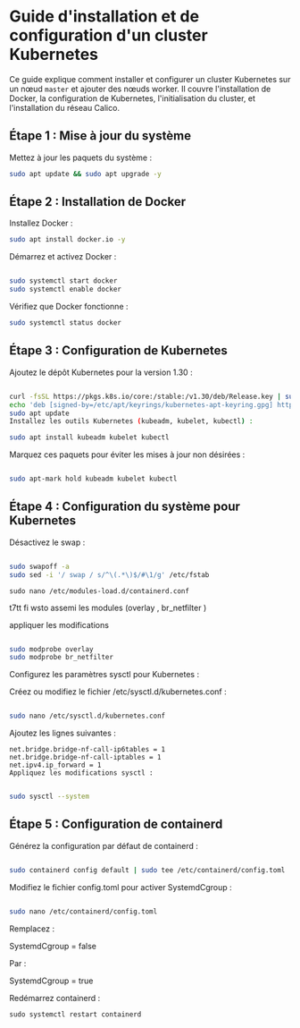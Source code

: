 # Guide d'installation et de configuration d'un cluster Kubernetes

Ce guide explique comment installer et configurer un cluster Kubernetes sur un nœud `master` et ajouter des nœuds worker. Il couvre l'installation de Docker, la configuration de Kubernetes, l'initialisation du cluster, et l'installation du réseau Calico.


## Étape 1 : Mise à jour du système

Mettez à jour les paquets du système :

```bash
sudo apt update && sudo apt upgrade -y

```
## Étape 2 : Installation de Docker

Installez Docker :

```bash
sudo apt install docker.io -y
```
Démarrez et activez Docker :

```bash

sudo systemctl start docker
sudo systemctl enable docker
```
Vérifiez que Docker fonctionne :

```bash
sudo systemctl status docker
```

## Étape 3 : Configuration de Kubernetes

Ajoutez le dépôt Kubernetes pour la version 1.30 :

````bash

curl -fsSL https://pkgs.k8s.io/core:/stable:/v1.30/deb/Release.key | sudo gpg --dearmor -o /etc/apt/keyrings/kubernetes-apt-keyring.gpg
echo 'deb [signed-by=/etc/apt/keyrings/kubernetes-apt-keyring.gpg] https://pkgs.k8s.io/core:/stable:/v1.30/deb/ /' | sudo tee /etc/apt/sources.list.d/kubernetes.list
sudo apt update
Installez les outils Kubernetes (kubeadm, kubelet, kubectl) :
````
````bash
sudo apt install kubeadm kubelet kubectl
````
Marquez ces paquets pour éviter les mises à jour non désirées :

 ````bash

sudo apt-mark hold kubeadm kubelet kubectl
````

## Étape 4 : Configuration du système pour Kubernetes

Désactivez le swap :

````bash

sudo swapoff -a
sudo sed -i '/ swap / s/^\(.*\)$/#\1/g' /etc/fstab

````
````
sudo nano /etc/modules-load.d/containerd.conf
````

t7tt fi wsto assemi les modules   (overlay , br_netfilter ) 

appliquer les modifications  

```` bash

sudo modprobe overlay
sudo modprobe br_netfilter

`````

Configurez les paramètres sysctl pour Kubernetes :

Créez ou modifiez le fichier /etc/sysctl.d/kubernetes.conf :

````bash

sudo nano /etc/sysctl.d/kubernetes.conf
````

Ajoutez les lignes suivantes :

````
net.bridge.bridge-nf-call-ip6tables = 1
net.bridge.bridge-nf-call-iptables = 1
net.ipv4.ip_forward = 1
Appliquez les modifications sysctl :
````

```bash

sudo sysctl --system
````


## Étape 5 : Configuration de containerd

Générez la configuration par défaut de containerd :

````bash

sudo containerd config default | sudo tee /etc/containerd/config.toml
````

Modifiez le fichier config.toml pour activer SystemdCgroup :

````bash

sudo nano /etc/containerd/config.toml

````
Remplacez :


SystemdCgroup = false

Par :


SystemdCgroup = true

Redémarrez containerd :

````
sudo systemctl restart containerd

````

